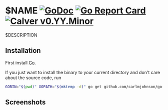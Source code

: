 # $NAME [![GoDoc](https://godoc.org/github.com/carlmjohnson/go-cli?status.svg)](https://godoc.org/github.com/carlmjohnson/go-cli) [![Go Report Card](https://goreportcard.com/badge/github.com/carlmjohnson/go-cli)](https://goreportcard.com/report/github.com/carlmjohnson/go-cli) [![Calver v0.YY.Minor](https://img.shields.io/badge/calver-v0.YY.Minor-22bfda.svg)](https://calver.org)

$DESCRIPTION

## Installation

First install [Go](http://golang.org).

If you just want to install the binary to your current directory and don't care about the source code, run

```bash
GOBIN="$(pwd)" GOPATH="$(mktemp -d)" go get github.com/carlmjohnson/go-cli
```

## Screenshots

```bash
```
